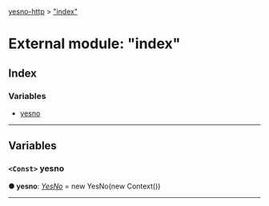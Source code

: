[yesno-http](../README.md) > ["index"](../modules/_index_.md)

# External module: "index"

## Index

### Variables

* [yesno](_index_.md#yesno)

---

## Variables

<a id="yesno"></a>

### `<Const>` yesno

**● yesno**: *[YesNo](../classes/_yesno_.yesno.md)* =  new YesNo(new Context())

___

